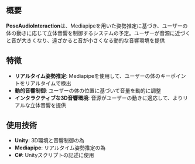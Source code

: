 ## 概要

**PoseAudioInteraction**は、Mediapipeを用いた姿勢推定に基づき、ユーザーの体の動きに応じて立体音響を制御するシステムの予定。ユーザーが音源に近づくと音が大きくなり、遠ざかると音が小さくなる動的な音響環境を提供

## 特徴

- **リアルタイム姿勢推定**: Mediapipeを使用して、ユーザーの体のキーポイントをリアルタイムで検出
- **動的音響制御**: ユーザーの体の位置に基づいて音量を動的に調整
- **インタラクティブな3D音響環境**: 音源がユーザーの動きに適応して、よりリアルな立体音響を提供

## 使用技術

- **Unity**: 3D環境と音響制御の為
- **Mediapipe**: リアルタイム姿勢推定の為
- **C#**: Unityスクリプトの記述に使用

